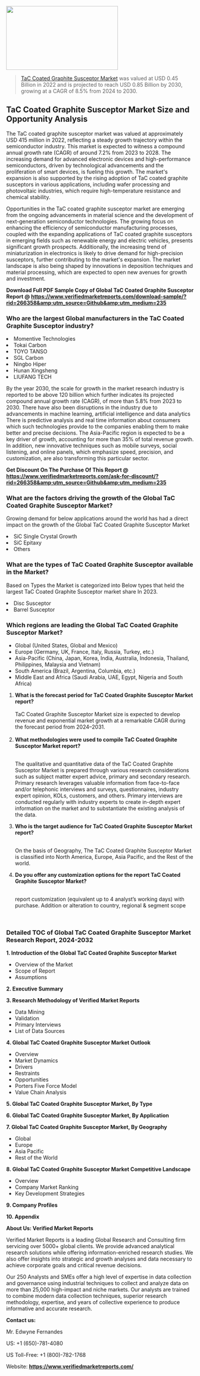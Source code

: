 <img src="https://ffe5etoiles.com/wp-content/uploads/2024/12/MST1-300x171.png" alt="" width="300" height="171" class="alignnone size-medium wp-image-20088" /><blockquote><p><p><a href="https://www.verifiedmarketreports.com/download-sample/?rid=266358&utm_source=Github&utm_medium=235" target="_blank">TaC Coated Graphite Susceptor Market</a> was valued at USD 0.45 Billion in 2022 and is projected to reach USD 0.85 Billion by 2030, growing at a CAGR of 8.5% from 2024 to 2030.</p></blockquote><p><h2>TaC Coated Graphite Susceptor Market Size and Opportunity Analysis</h2><p>The TaC coated graphite susceptor market was valued at approximately USD 415 million in 2022, reflecting a steady growth trajectory within the semiconductor industry. This market is expected to witness a compound annual growth rate (CAGR) of around 7.2% from 2023 to 2028. The increasing demand for advanced electronic devices and high-performance semiconductors, driven by technological advancements and the proliferation of smart devices, is fueling this growth. The market's expansion is also supported by the rising adoption of TaC coated graphite susceptors in various applications, including wafer processing and photovoltaic industries, which require high-temperature resistance and chemical stability.</p><p>Opportunities in the TaC coated graphite susceptor market are emerging from the ongoing advancements in material science and the development of next-generation semiconductor technologies. The growing focus on enhancing the efficiency of semiconductor manufacturing processes, coupled with the expanding applications of TaC coated graphite susceptors in emerging fields such as renewable energy and electric vehicles, presents significant growth prospects. Additionally, the increasing trend of miniaturization in electronics is likely to drive demand for high-precision susceptors, further contributing to the market's expansion. The market landscape is also being shaped by innovations in deposition techniques and material processing, which are expected to open new avenues for growth and investment.</p></p><p class=""><strong>Download Full PDF Sample Copy of Global TaC Coated Graphite Susceptor Report @ <a href="https://www.verifiedmarketreports.com/download-sample/?rid=266358&amp;utm_source=Github&amp;utm_medium=235" target="_blank">https://www.verifiedmarketreports.com/download-sample/?rid=266358&amp;utm_source=Github&amp;utm_medium=235</a></strong></p><h3 id="" class="">Who are the largest Global manufacturers in the TaC Coated Graphite Susceptor industry?</h3><p><li>Momentive Technologies</li><li> Tokai Carbon</li><li> TOYO TANSO</li><li> SGL Carbon</li><li> Ningbo Hiper</li><li> Hunan Xingsheng</li><li> LIUFANG TECH</li></p><div class=""><div class="" dir="" data-message-author-role="" data-message-id="" data-message-model-slug=""><div class=""><div class=""><div class=""><div class="" dir="" data-message-author-role="" data-message-id="" data-message-model-slug=""><div class=""><div class=""><p>By the year 2030, the scale for growth in the market research industry is reported to be above 120 billion which further indicates its projected compound annual growth rate (CAGR), of more than 5.8% from 2023 to 2030. There have also been disruptions in the industry due to advancements in machine learning, artificial intelligence and data analytics There is predictive analysis and real time information about consumers which such technologies provide to the companies enabling them to make better and precise decisions. The Asia-Pacific region is expected to be a key driver of growth, accounting for more than 35% of total revenue growth. In addition, new innovative techniques such as mobile surveys, social listening, and online panels, which emphasize speed, precision, and customization, are also transforming this particular sector.</p><p><strong>Get Discount On The Purchase Of This Report @&nbsp; <a href="https://www.verifiedmarketreports.com/ask-for-discount/?rid=266358&amp;utm_source=Github&amp;utm_medium=235" target="_blank">https://www.verifiedmarketreports.com/ask-for-discount/?rid=266358&amp;utm_source=Github&amp;utm_medium=235</a></strong></p></div></div></div></div></div></div></div></div><h3 id="" class="">What are the factors driving the growth of the Global TaC Coated Graphite Susceptor Market?</h3><p id="" class="">Growing demand for below applications around the world has had a direct impact on the growth of the Global TaC Coated Graphite Susceptor Market</p><p id="" class=""><li>SiC Single Crystal Growth</li><li> SiC Epitaxy</li><li> Others</li></p><h3 id="" class="">What are the types of TaC Coated Graphite Susceptor available in the Market?</h3><p id="" class="">Based on Types the Market is categorized into Below types that held the largest TaC Coated Graphite Susceptor market share In 2023.</p><p id="" class=""><li>Disc Susceptor</li><li> Barrel Susceptor</li></p><h3 id="" class="">Which regions are leading the Global TaC Coated Graphite Susceptor Market?</h3><ul><li>Global (United States, Global and Mexico)</li><li>Europe (Germany, UK, France, Italy, Russia, Turkey, etc.)</li><li>Asia-Pacific (China, Japan, Korea, India, Australia, Indonesia, Thailand, Philippines, Malaysia and Vietnam)</li><li>South America (Brazil, Argentina, Columbia, etc.)</li><li>Middle East and Africa (Saudi Arabia, UAE, Egypt, Nigeria and South Africa)</li></ul><p><ol><li><strong>What is the forecast period for TaC Coated Graphite Susceptor Market report?<br /></strong><br /><span data-sheets-root="1" data-sheets-value="{&quot;1&quot;:2,&quot;2&quot;:&quot;XXXX size is expected to develop revenue and exponential market growth at a remarkable CAGR during the forecast period from 2024&ndash;2030.&quot;}" data-sheets-userformat="{&quot;2&quot;:12674,&quot;4&quot;:{&quot;1&quot;:2,&quot;2&quot;:16776960},&quot;10&quot;:2,&quot;11&quot;:0,&quot;15&quot;:&quot;Arial&quot;,&quot;16&quot;:12}">TaC Coated Graphite Susceptor Market size is expected to develop revenue and exponential market growth at a remarkable CAGR during the forecast period from 2024&ndash;2031.</span><br /><br /></li><li><strong>What methodologies were used to compile TaC Coated Graphite Susceptor Market report?<br /><br /></strong><p>The qualitative and quantitative data of the&nbsp;TaC Coated Graphite Susceptor Market is prepared through various research considerations such as subject matter expert advice, primary and secondary research. Primary research leverages valuable information from face-to-face and/or telephonic interviews and surveys, questionnaires, industry expert opinion, KOLs, customers, and others. Primary interviews are conducted regularly with industry experts to create in-depth expert information on the market and to substantiate the existing analysis of the data.&nbsp;</p></li><li><strong>Who is the target audience for TaC Coated Graphite Susceptor Market report?<br /><br /></strong><p>On the basis of Geography, The&nbsp;TaC Coated Graphite Susceptor Market is classified into North America, Europe, Asia Pacific, and the Rest of the world.</p></li><li><strong>Do you offer any customization options for the report TaC Coated Graphite Susceptor Market?<br /><br /></strong><p>report customization (equivalent up to 4 analyst&rsquo;s working days) with purchase. Addition or alteration to country, regional &amp; segment scope</p><p>&nbsp;</p></li></ol></p><h3 id="" class="">Detailed TOC of Global TaC Coated Graphite Susceptor Market Research Report, 2024-2032</h3><p id="" class=""><strong>1. Introduction of the Global TaC Coated Graphite Susceptor Market</strong></p><ul><li>Overview of the Market</li><li>Scope of Report</li><li>Assumptions</li></ul><p id="" class=""><strong>2. Executive Summary</strong></p><p id="" class=""><strong>3. Research Methodology of&nbsp;Verified Market Reports</strong></p><ul><li>Data Mining</li><li>Validation</li><li>Primary Interviews</li><li>List of Data Sources</li></ul><p id="" class=""><strong>4. Global TaC Coated Graphite Susceptor Market Outlook</strong></p><ul><li>Overview</li><li>Market Dynamics</li><li>Drivers</li><li>Restraints</li><li>Opportunities</li><li>Porters Five Force Model</li><li>Value Chain Analysis</li></ul><p id="" class=""><strong>5. Global TaC Coated Graphite Susceptor Market, By&nbsp;Type</strong></p><p id="" class=""><strong>6. Global TaC Coated Graphite Susceptor Market, By Application</strong></p><p id="" class=""><strong>7. Global TaC Coated Graphite Susceptor Market, By Geography</strong></p><ul><li>Global</li><li>Europe</li><li>Asia Pacific</li><li>Rest of the World</li></ul><p id="" class=""><strong>8. Global TaC Coated Graphite Susceptor Market Competitive Landscape</strong></p><ul><li>Overview</li><li>Company Market Ranking</li><li>Key Development Strategies</li></ul><p id="" class=""><strong>9. Company Profiles</strong></p><p id="" class=""><strong>10. Appendix</strong></p><p id="" class=""><strong>About Us: Verified Market Reports</strong></p><p id="" class="">Verified Market Reports is a leading Global Research and Consulting firm servicing over 5000+ global clients. We provide advanced analytical research solutions while offering information-enriched research studies. We also offer insights into strategic and growth analyses and data necessary to achieve corporate goals and critical revenue decisions.</p><p id="" class="">Our 250 Analysts and SMEs offer a high level of expertise in data collection and governance using industrial techniques to collect and analyze data on more than 25,000 high-impact and niche markets. Our analysts are trained to combine modern data collection techniques, superior research methodology, expertise, and years of collective experience to produce informative and accurate research.</p><p id="" class=""><strong>Contact us:</strong></p><p id="" class="">Mr. Edwyne Fernandes</p><p id="" class="">US: +1 (650)-781-4080</p><p id="" class="">US Toll-Free: +1 (800)-782-1768</p><p id="" class="">Website: <a target="" data-test-app-aware-link=""><strong>https://www.verifiedmarketreports.com/</strong></a></p>

